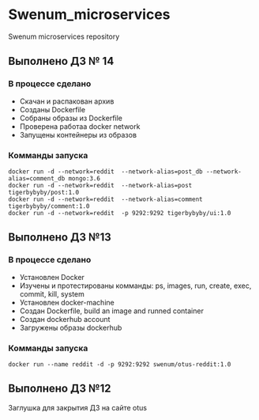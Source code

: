 # Swenum_microservices
Swenum microservices repository


## Выполнено ДЗ № 14

### В процессе сделано

- Скачан и распакован архив
- Созданы Dockerfile
- Собраны образы из Dockerfile
- Проверена работаа docker network
- Запущены контейнеры из образов

### Комманды запуска

```
docker run -d --network=reddit  --network-alias=post_db --network-alias=comment_db mongo:3.6
docker run -d --network=reddit  --network-alias=post tigerbybyby/post:1.0
docker run -d --network=reddit  --network-alias=comment tigerbybyby/comment:1.0
docker run -d --network=reddit  -p 9292:9292 tigerbybyby/ui:1.0
```


## Выполнено ДЗ №13

### В процессе сделано

- Установлен Docker
- Изучены и протестированы комманды: ps, images, run, create, exec, commit, kill, system
- Установлен docker-machine
- Создан Dockerfile, build an image and runned container
- Создан dockerhub account
- Загружены образы dockerhub


### Комманды запуска
```
docker run --name reddit -d -p 9292:9292 swenum/otus-reddit:1.0
```


## Выполнено ДЗ №12

Заглушка для закрытия ДЗ на сайте otus